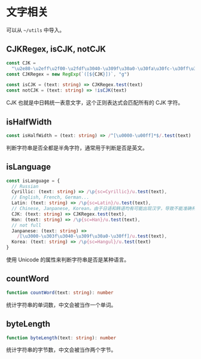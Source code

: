 # 文字相关
可以从 `~/utils` 中导入。

## CJKRegex, isCJK, notCJK
```ts
const CJK =
  "\u2e80-\u2eff\u2f00-\u2fdf\u3040-\u309f\u30a0-\u30fa\u30fc-\u30ff\u3100-\u312f\u3200-\u32ff\u3400-\u4dbf\u4e00-\u9fff\uf900-\ufaff"
const CJKRegex = new RegExp(`([${CJK}])`, "g")

const isCJK = (text: string) => CJKRegex.test(text)
const notCJK = (text: string) => !isCJK(text)
```
CJK 也就是中日韩统一表意文字，这个正则表达式会匹配所有的 CJK 字符。

## isHalfWidth
```ts
const isHalfWidth = (text: string) => /^[\u0000-\u00ff]*$/.test(text)
```
判断字符串是否全都是半角字符，通常用于判断是否是英文。

## isLanguage
```ts
const isLanguage = {
  // Russian
  Cyrillic: (text: string) => /\p{sc=Cyrillic}/u.test(text),
  // English, French, German...
  Latin: (text: string) => /\p{sc=Latin}/u.test(text),
  // Chinese, Janpanese, Korean。由于日语和韩语均有可能出现汉字，导致不能准确判断。
  CJK: (text: string) => CJKRegex.test(text),
  Han: (text: string) => /\p{sc=Han}/u.test(text),
  // not full
  Janpanese: (text: string) =>
    /[\u3000-\u303f\u3040-\u309f\u30a0-\u30ff]/u.test(text),
  Korea: (text: string) => /\p{sc=Hangul}/u.test(text)
}
```

使用 Unicode 的属性来判断字符串是否是某种语言。

## countWord
```ts
function countWord(text: string): number
```
统计字符串的单词数，中文会被当作一个单词。

## byteLength
```ts
function byteLength(text: string): number
```
统计字符串的字节数，中文会被当作两个字节。

